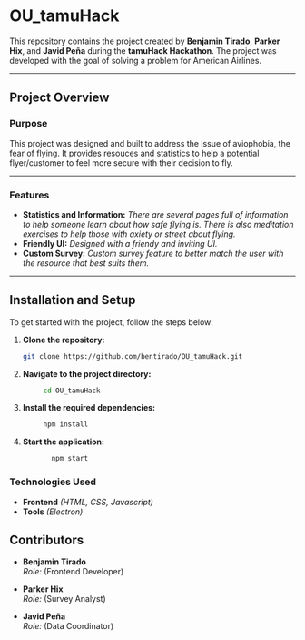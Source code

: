 # OU_tamuHack

This repository contains the project created by **Benjamin Tirado**, **Parker Hix**, and **Javid Peña** during the **tamuHack Hackathon**. The project was developed with the goal of solving a problem for American Airlines. 

---

## Project Overview

### Purpose

This project was designed and built to address the issue of aviophobia, the fear of flying. It provides resouces and statistics to help a potential flyer/customer to feel more secure with their decision to fly.

---

### Features

- **Statistics and Information:** *There are several pages full of information to help someone learn about how safe flying is. There is also meditation exercises to help those with axiety or street about flying.*
- **Friendly UI:** *Designed with a friendy and inviting UI.*
- **Custom Survey:** *Custom survey feature to better match the user with the resource that best suits them.*

---

## Installation and Setup

To get started with the project, follow the steps below:

1. **Clone the repository:**
   ```bash
   git clone https://github.com/bentirado/OU_tamuHack.git
    ```

2. **Navigate to the project directory:**
   ```bash
        cd OU_tamuHack   
    ```
3. **Install the required dependencies:**
   ```bash
        npm install
    ```

4. **Start the application:**
   ```bash
          npm start    
    ```

### Technologies Used
- **Frontend** *(HTML, CSS, Javascript)*
- **Tools** *(Electron)*

## Contributors

- **Benjamin Tirado**  
  *Role:* (Frontend Developer)

- **Parker Hix**  
  *Role:* (Survey Analyst)

- **Javid Peña**  
  *Role:* (Data Coordinator)
